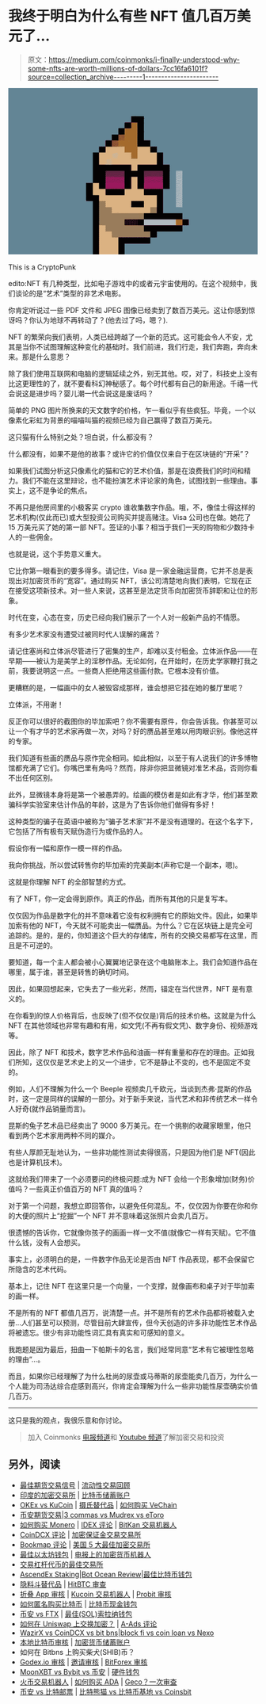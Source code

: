 # 我终于明白为什么有些 NFT 值几百万美元了…

> 原文：<https://medium.com/coinmonks/i-finally-understood-why-some-nfts-are-worth-millions-of-dollars-7cc16fa6101f?source=collection_archive---------1----------------------->

![](img/cefe67bd4137857170b1c1be5ce8421a.png)

This is a CryptoPunk

edito:NFT 有几种类型，比如电子游戏中的或者元宇宙使用的。在这个视频中，我们谈论的是“艺术”类型的非艺术电影。

你肯定听说过一些 PDF 文件和 JPEG 图像已经卖到了数百万美元。这让你感到惊讶吗？你认为地球不再转动了？(他去过了吗，嗯？).

NFT 的繁荣向我们表明，人类已经跨越了一个新的范式。这可能会令人不安，尤其是当你不试图理解这种变化的基础时。我们前进，我们行走，我们奔跑，奔向未来。那是什么意思？

除了我们使用互联网和电脑的逻辑延续之外，别无其他。哎，对了，科技史上没有比这更理性的了，就不要看科幻神秘感了。每个时代都有自己的新用途。千禧一代会说这是进步吗？婴儿潮一代会说这是废话吗？

简单的 PNG 图片所换来的天文数字的价格，乍一看似乎有些疯狂。毕竟，一个以像素化彩虹为背景的喵喵叫猫的视频已经为自己赢得了数百万美元。

这只猫有什么特别之处？坦白说，什么都没有？

什么都没有，如果不是他的故事？或许它的价值仅仅来自于在区块链的“开采”？

如果我们试图分析这只像素化的猫和它的艺术价值，那是在浪费我们的时间和精力。我们不能在这里辩论，也不能扮演艺术评论家的角色，试图找到一些理由。事实上，这不是争论的焦点。

不再只是他房间里的小极客买 crypto 谁收集数字作品。哦，不，像佳士得这样的艺术机构(仅此而已)或大型投资公司购买并提高赌注。Visa 公司也在做。她花了 15 万美元买了她的第一部 NFT。签证的小事？相当于我们一天的购物和少数持卡人的一些佣金。

也就是说，这个手势意义重大。

它比你第一眼看到的要多得多。请记住，Visa 是一家金融运营商，它并不总是表现出对加密货币的“宽容”。通过购买 NFT，该公司清楚地向我们表明，它现在正在接受这项新技术。对一些人来说，这甚至是法定货币向加密货币辞职和让位的形象。

时代在变，心态在变，历史已经向我们展示了一个人对一般新产品的不情愿。

有多少艺术家没有遭受过被同时代人误解的痛苦？

请记住塞尚和立体派尽管进行了密集的生产，却难以支付租金。立体派作品——在早期——被认为是美学上的淫秽作品。无论如何，在开始时，在历史学家鞭打我之前，我要说明这一点。一些商人拒绝用这些画付款。它根本没有价值。

更糟糕的是，一幅画中的女人被毁容成那样，谁会想把它挂在她的餐厅里呢？

立体派，不用谢！

反正你可以很好的截图你的毕加索吧？你不需要有原件，你会告诉我。你甚至可以让一个有才华的艺术家再做一次，对吗？好的赝品甚至难以用肉眼识别。像他这样的专家。

我们知道有些画的赝品与原作完全相同。如此相似，以至于有人说我们的许多博物馆都充满了它们。你嘴巴里有角吗？然而，除非你把显微镜对准艺术品，否则你看不出任何区别。

此外，显微镜本身将是第一个被愚弄的。绘画的模仿者是如此有才华，他们甚至欺骗科学实验室来估计作品的年龄，这是为了告诉你他们做得有多好！

这种类型的骗子在英语中被称为“骗子艺术家”并不是没有道理的。在这个名字下，它包括了所有极有天赋伪造行为或作品的人。

假设你有一幅和原作一模一样的作品。

我向你挑战，所以尝试转售你的毕加索的完美副本(声称它是一个副本，嗯)。

这就是你理解 NFT 的全部智慧的方式。

有了 NFT，你一定会得到原作。真正的作品，而所有其他的只是复写本。

仅仅因为作品是数字化的并不意味着它没有权利拥有它的原始文件。因此，如果毕加索有他的 NFT，今天就不可能卖出一幅赝品。为什么？它在区块链上是完全可追踪的。是的，是的，你知道这个巨大的存储库，所有的交换交易都写在这里，而且是不可逆的。

要知道，每一个主人都会被小心翼翼地记录在这个电脑账本上。我们会知道作品在哪里，属于谁，甚至是转售的确切时间。

因此，如果回想起来，它失去了一些光彩，然而，锚定在当代世界，NFT 是有意义的。

在你看到的惊人价格背后，也反映了(但不仅仅是)背后的技术价格。这就是为什么 NFT 在其他领域也非常有趣和有用，如文凭(不再有假文凭)、数字身份、视频游戏等。

因此，除了 NFT 和技术，数字艺术作品和油画一样有重量和存在的理由。正如我们所知，这仅仅是艺术史上的又一个进步，它不是静止不变的，也不是固定不变的。

例如，人们不理解为什么一个 Beeple 视频卖几千欧元，当谈到杰弗·昆斯的作品时，这一定是同样的误解的一部分。对于新手来说，当代艺术和非传统艺术一样令人好奇(就作品销量而言)。

昆斯的兔子艺术品已经卖出了 9000 多万美元。在一个挑剔的收藏家眼里，他只看到两个艺术家用两种不同的媒介。

有些人厚颜无耻地认为，一些非功能性测试卖得很高，只是因为他们是 NFT(因此也是计算机技术)。

这就给我们带来了一个必须要问的终极问题:成为 NFT 会给一个形象增加(财务)价值吗？一些真正价值百万的 NFT 真的值吗？

对于第一个问题，我想立即回答你，以避免任何混乱。不，仅仅因为你要在你和你的大便的照片上“挖掘”一个 NFT 并不意味着这张照片会卖几百万。

很遗憾的告诉你，它就像你孩子的画画一样一文不值(就像它一样有天赋)。它不值什么钱，没有人会想买。

事实上，必须明白的是，一件数字作品无论是否由 NFT 作品表现，都不会保留它所隐含的艺术代码。

基本上，记住 NFT 在这里只是一个向量，一个支撑，就像画布和桌子对于毕加索的画一样。

不是所有的 NFT 都值几百万，说清楚一点。并不是所有的艺术作品都将被载入史册…人们甚至可以预测，尽管目前大肆宣传，但今天创造的许多非功能性艺术作品将被遗忘。很少有非功能性词汇具有真实和可感知的意义。

我跑题是因为最后，扭曲一下帕斯卡的名言，我们经常同意“艺术有它被理性忽略的理由”…。

而且，如果你已经理解了为什么杜尚的尿壶或马蒂斯的尿壶能卖几百万，为什么一个人能为司汤达综合症感到高兴，你肯定会理解为什么一些非功能性尿壶确实价值几百万。

____

这只是我的观点，我很乐意和你讨论。

> 加入 Coinmonks [电报频道](https://t.me/coincodecap)和 [Youtube 频道](https://www.youtube.com/c/coinmonks/videos)了解加密交易和投资

## 另外，阅读

*   [最佳期货交易信号](https://blog.coincodecap.com/futures-trading-signals) | [流动性交易回顾](https://blog.coincodecap.com/liquid-exchange-review)
*   [印度的加密交易所](/coinmonks/bitcoin-exchange-in-india-7f1fe79715c9) | [比特币储蓄账户](/coinmonks/bitcoin-savings-account-e65b13f92451)
*   [OKEx vs KuCoin](https://blog.coincodecap.com/okex-kucoin) | [摄氏替代品](https://blog.coincodecap.com/celsius-alternatives) | [如何购买 VeChain](https://blog.coincodecap.com/buy-vechain)
*   [币安期货交易](https://blog.coincodecap.com/binance-futures-trading)|[3 commas vs Mudrex vs eToro](https://blog.coincodecap.com/mudrex-3commas-etoro)
*   [如何购买 Monero](https://blog.coincodecap.com/buy-monero) | [IDEX 评论](https://blog.coincodecap.com/idex-review) | [BitKan 交易机器人](https://blog.coincodecap.com/bitkan-trading-bot)
*   [CoinDCX 评论](/coinmonks/coindcx-review-8444db3621a2) | [加密保证金交易交易所](https://blog.coincodecap.com/crypto-margin-trading-exchanges)
*   [Bookmap 评论](https://blog.coincodecap.com/bookmap-review-2021-best-trading-software) | [美国 5 大最佳加密交易所](https://blog.coincodecap.com/crypto-exchange-usa)
*   [最佳以太坊钱包](https://blog.coincodecap.com/best-ethereum-wallets) | [电报上的加密货币机器人](https://blog.coincodecap.com/telegram-crypto-bots)
*   [交易杠杆代币的最佳交易所](https://blog.coincodecap.com/leveraged-token-exchanges)
*   [AscendEx Staking](https://blog.coincodecap.com/ascendex-staking)|[Bot Ocean Review](https://blog.coincodecap.com/bot-ocean-review)|[最佳比特币钱包](https://blog.coincodecap.com/bitcoin-wallets-india)
*   [隐料斗替代品](/coinmonks/cryptohopper-alternatives-d67287b16d27) | [HitBTC 审查](/coinmonks/hitbtc-review-c5143c5d53c2)
*   [折叠 App 审核](https://blog.coincodecap.com/fold-app-review) | [Kucoin 交易机器人](/coinmonks/kucoin-trading-bot-automate-your-trades-8cf0ca2138e0) | [Probit 审核](https://blog.coincodecap.com/probit-review)
*   [如何匿名购买比特币](https://blog.coincodecap.com/buy-bitcoin-anonymously) | [比特币现金钱包](https://blog.coincodecap.com/bitcoin-cash-wallets)
*   [币安 vs FTX](https://blog.coincodecap.com/binance-vs-ftx) | [最佳(SOL)索拉纳钱包](https://blog.coincodecap.com/solana-wallets)
*   [如何在 Uniswap 上交换加密？](https://blog.coincodecap.com/swap-crypto-on-uniswap) | [A-Ads 评论](https://blog.coincodecap.com/a-ads-review)
*   [WazirX vs CoinDCX vs bit bns](/coinmonks/wazirx-vs-coindcx-vs-bitbns-149f4f19a2f1)|[block fi vs coin loan vs Nexo](/coinmonks/blockfi-vs-coinloan-vs-nexo-cb624635230d)
*   [本地比特币审核](/coinmonks/localbitcoins-review-6cc001c6ed56) | [加密货币储蓄账户](https://blog.coincodecap.com/cryptocurrency-savings-accounts)
*   如何在 Bitbns 上购买柴犬(SHIB)币？
*   [Godex.io 审核](/coinmonks/godex-io-review-7366086519fb) | [邀请审核](/coinmonks/invity-review-70f3030c0502) | [BitForex 审核](https://blog.coincodecap.com/bitforex-review)
*   [MoonXBT vs Bybit vs 币安](https://blog.coincodecap.com/bybit-binance-moonxbt) | [硬件钱包](/coinmonks/hardware-wallets-dfa1211730c6)
*   [火币交易机器人](https://blog.coincodecap.com/huobi-trading-bot) | [如何购买 ADA](https://blog.coincodecap.com/buy-ada-cardano) | [Geco？一次审查](https://blog.coincodecap.com/geco-one-review)
*   [币安 vs 比特邮票](https://blog.coincodecap.com/binance-vs-bitstamp) | [比特熊猫 vs 比特币基地 vs Coinsbit](https://blog.coincodecap.com/bitpanda-coinbase-coinsbit)